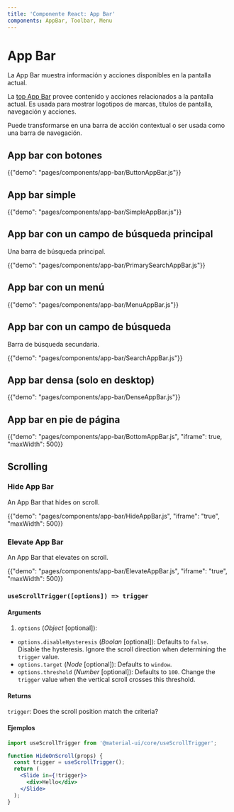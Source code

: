 ```yaml
---
title: 'Componente React: App Bar'
components: AppBar, Toolbar, Menu
---
```


# App Bar

<p class="description">La App Bar muestra información y acciones disponibles en la pantalla actual.</p>

La [top App Bar](https://material.io/design/components/app-bars-top.html) provee contenido y acciones relacionados a la pantalla actual. Es usada para mostrar logotipos de marcas, títulos de pantalla, navegación y acciones.

Puede transformarse en una barra de acción contextual o ser usada como una barra de navegación.

## App bar con botones

{{"demo": "pages/components/app-bar/ButtonAppBar.js"}}

## App bar simple

{{"demo": "pages/components/app-bar/SimpleAppBar.js"}}

## App bar con un campo de búsqueda principal

Una barra de búsqueda principal.

{{"demo": "pages/components/app-bar/PrimarySearchAppBar.js"}}

## App bar con un menú

{{"demo": "pages/components/app-bar/MenuAppBar.js"}}

## App bar con un campo de búsqueda

Barra de búsqueda secundaria.

{{"demo": "pages/components/app-bar/SearchAppBar.js"}}

## App bar densa (solo en desktop)

{{"demo": "pages/components/app-bar/DenseAppBar.js"}}

## App bar en pie de página

{{"demo": "pages/components/app-bar/BottomAppBar.js", "iframe": true, "maxWidth": 500}}

## Scrolling

### Hide App Bar

An App Bar that hides on scroll.

{{"demo": "pages/components/app-bar/HideAppBar.js", "iframe": "true", "maxWidth": 500}}

### Elevate App Bar

An App Bar that elevates on scroll.

{{"demo": "pages/components/app-bar/ElevateAppBar.js", "iframe": "true", "maxWidth": 500}}

### `useScrollTrigger([options]) => trigger`

#### Arguments

1. `options` (*Object* [optional]):

- `options.disableHysteresis` (*Boolan* [optional]): Defaults to `false`. Disable the hysteresis. Ignore the scroll direction when determining the `trigger` value.
- `options.target` (*Node* [optional]): Defaults to `window`.
- `options.threshold` (*Number* [optional]): Defaults to `100`. Change the `trigger` value when the vertical scroll crosses this threshold.

#### Returns

`trigger`: Does the scroll position match the criteria?

#### Ejemplos

```jsx
import useScrollTrigger from '@material-ui/core/useScrollTrigger';

function HideOnScroll(props) {
  const trigger = useScrollTrigger();
  return (
    <Slide in={!trigger}>
      <div>Hello</div>
    </Slide>
  );
}
```